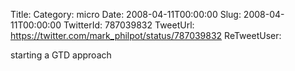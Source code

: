 Title: 
Category: micro
Date: 2008-04-11T00:00:00
Slug: 2008-04-11T00:00:00
TwitterId: 787039832
TweetUrl: https://twitter.com/mark_philpot/status/787039832
ReTweetUser: 

starting a GTD approach